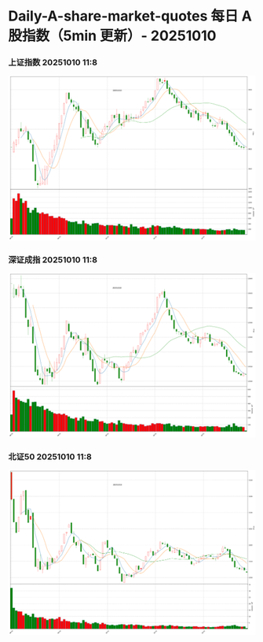 
# Daily-A-share-market-quotes 每日 A 股指数（5min 更新）- 20251010

### 上证指数 20251010 11:8
![](./fig/2025/10/20251010-sh000001.png)

### 深证成指 20251010 11:8
![](./fig/2025/10/20251010-sz399001.png)

### 北证50 20251010 11:8
![](./fig/2025/10/20251010-bj899050.png)
